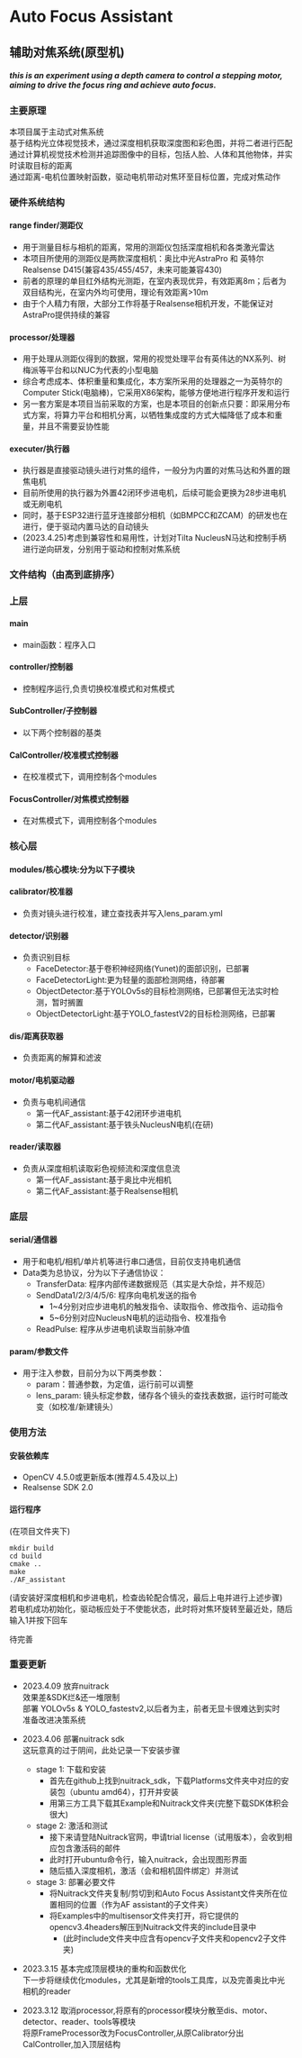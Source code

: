 # Auto Focus Assistant

## 辅助对焦系统(原型机)<br>
##### this is an experiment using a depth camera to control a stepping motor, aiming to drive the focus ring and achieve auto focus.<br>

### 主要原理<br>
本项目属于主动式对焦系统<br>
基于结构光立体视觉技术，通过深度相机获取深度图和彩色图，并将二者进行匹配<br>
通过计算机视觉技术检测并追踪图像中的目标，包括人脸、人体和其他物体，并实时读取目标的距离<br>
通过距离-电机位置映射函数，驱动电机带动对焦环至目标位置，完成对焦动作<br>

### 硬件系统结构<br>
#### range finder/测距仪<br>
+ 用于测量目标与相机的距离，常用的测距仪包括深度相机和各类激光雷达
+ 本项目所使用的测距仪是两款深度相机：奥比中光AstraPro 和 英特尔Realsense D415(兼容435/455/457，未来可能兼容430)
+ 前者的原理的单目红外结构光测距，在室内表现优异，有效距离8m；后者为双目结构光，在室内外均可使用，理论有效距离>10m
+ 由于个人精力有限，大部分工作将基于Realsense相机开发，不能保证对AstraPro提供持续的兼容
#### processor/处理器<br>
+ 用于处理从测距仪得到的数据，常用的视觉处理平台有英伟达的NX系列、树梅派等平台和以NUC为代表的小型电脑
+ 综合考虑成本、体积重量和集成化，本方案所采用的处理器之一为英特尔的Computer Stick(电脑棒)，它采用X86架构，能够方便地进行程序开发和运行
+ 另一套方案是本项目当前采取的方案，也是本项目的创新点只要：即采用分布式方案，将算力平台和相机分离，以牺牲集成度的方式大幅降低了成本和重量，并且不需要妥协性能
#### executer/执行器<br>
+ 执行器是直接驱动镜头进行对焦的组件，一般分为内置的对焦马达和外置的跟焦电机
+ 目前所使用的执行器为外置42闭环步进电机，后续可能会更换为28步进电机或无刷电机
+ 同时，基于ESP32进行蓝牙连接部分相机（如BMPCC和ZCAM）的研发也在进行，便于驱动内置马达的自动镜头
+ (2023.4.25)考虑到兼容性和易用性，计划对Tilta NucleusN马达和控制手柄进行逆向研发，分别用于驱动和控制对焦系统

### 文件结构（由高到底排序）<br>

### 上层<br>
#### main<br>
+ main函数：程序入口
#### controller/控制器<br>
+ 控制程序运行,负责切换校准模式和对焦模式
#### SubController/子控制器<br>
+ 以下两个控制器的基类
#### CalController/校准模式控制器<br>
+ 在校准模式下，调用控制各个modules
#### FocusController/对焦模式控制器<br>
+ 在对焦模式下，调用控制各个modules

### 核心层<br>
#### modules/核心模块:分为以下子模块<br>
#### calibrator/校准器<br>
+ 负责对镜头进行校准，建立查找表并写入lens_param.yml
#### detector/识别器<br>
+ 负责识别目标
    + FaceDetector:基于卷积神经网络(Yunet)的面部识别，已部署
    + FaceDetectorLight:更为轻量的面部检测网络，待部署
    + ObjectDetector:基于YOLOv5s的目标检测网络，已部署但无法实时检测，暂时搁置
    + ObjectDetectorLight:基于YOLO_fastestV2的目标检测网络，已部署
#### dis/距离获取器<br>
+ 负责距离的解算和滤波
#### motor/电机驱动器<br>
+ 负责与电机间通信
    + 第一代AF_assistant:基于42闭环步进电机
    + 第二代AF_assistant:基于铁头NucleusN电机(在研)
#### reader/读取器<br>
+ 负责从深度相机读取彩色视频流和深度信息流
    + 第一代AF_assistant:基于奥比中光相机
    + 第二代AF_assistant:基于Realsense相机

### 底层<br>
#### serial/通信器<br>
+ 用于和电机/相机/单片机等进行串口通信，目前仅支持电机通信
+ Data类为总协议，分为以下子通信协议：
    + TransferData: 程序内部传递数据规范（其实是大杂烩，并不规范）
    + SendData1/2/3/4/5/6: 程序向电机发送的指令
        + 1~4分别对应步进电机的触发指令、读取指令、修改指令、运动指令
        + 5~6分别对应NucleusN电机的运动指令、校准指令
    + ReadPulse: 程序从步进电机读取当前脉冲值
#### param/参数文件<br>
+ 用于注入参数，目前分为以下两类参数：
    + param：普通参数，为定值，运行前可以调整
    + lens_param: 镜头标定参数，储存各个镜头的查找表数据，运行时可能改变（如校准/新建镜头）

### 使用方法<br>
#### 安装依赖库<br>
+ OpenCV 4.5.0或更新版本(推荐4.5.4及以上)
+ Realsense SDK 2.0
#### 运行程序<br>
(在项目文件夹下)<br>
```
mkdir build
cd build
cmake ..
make
./AF_assistant
```
(请安装好深度相机和步进电机，检查齿轮配合情况，最后上电并进行上述步骤)<br>
若电机成功初始化，驱动板应处于不使能状态，此时将对焦环旋转至最近处，随后输入1并按下回车<br>

待完善<br>

### 重要更新<br>
+ 2023.4.09
放弃nuitrack<br>
效果差&SDK烂&还一堆限制<br>
部署 YOLOv5s & YOLO_fastestv2,以后者为主，前者无显卡很难达到实时<br>
准备改进决策系统<br>

+ 2023.4.06
部署nuitrack sdk<br>
这玩意真的过于阴间，此处记录一下安装步骤<br>
    - stage 1: 下载和安装
        - 首先在github上找到nuitrack_sdk，下载Platforms文件夹中对应的安装包（ubuntu amd64），打开并安装
        - 用第三方工具下载其Example和Nuitrack文件夹(完整下载SDK体积会很大)
    - stage 2: 激活和测试
        - 接下来请登陆Nuitrack官网，申请trial license（试用版本），会收到相应包含激活码的邮件
        - 此时打开ubuntu命令行，输入nuitrack，会出现图形界面
        - 随后插入深度相机，激活（会和相机固件绑定）并测试
    - stage 3: 部署必要文件
        - 将Nuitrack文件夹复制/剪切到和Auto Focus Assistant文件夹所在位置相同的位置（作为AF assistant的子文件夹）
        - 将Examples中的multisensor文件夹打开，将它提供的opencv3.4headers解压到Nuitrack文件夹的include目录中
            - (此时include文件夹中应含有opencv子文件夹和opencv2子文件夹)
        
+ 2023.3.15
基本完成顶层模块的重构和函数优化<br>
下一步将继续优化modules，尤其是新增的tools工具库，以及完善奥比中光相机的reader<br>

+ 2023.3.12
取消processor,将原有的processor模块分散至dis、motor、detector、reader、tools等模块<br>
将原FrameProcessor改为FocusController,从原Calibrator分出CalController,加入顶层结构<br>
